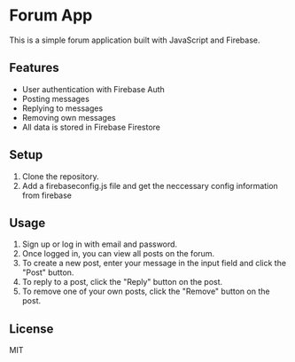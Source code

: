 # Forum App

This is a simple forum application built with JavaScript and Firebase.

## Features

- User authentication with Firebase Auth
- Posting messages
- Replying to messages
- Removing own messages
- All data is stored in Firebase Firestore

## Setup
1. Clone the repository.
2. Add a firebaseconfig.js file and get the neccessary config information from firebase

## Usage

1. Sign up or log in with email and password.
2. Once logged in, you can view all posts on the forum.
3. To create a new post, enter your message in the input field and click the "Post" button.
4. To reply to a post, click the "Reply" button on the post.
5. To remove one of your own posts, click the "Remove" button on the post.

## License

MIT
